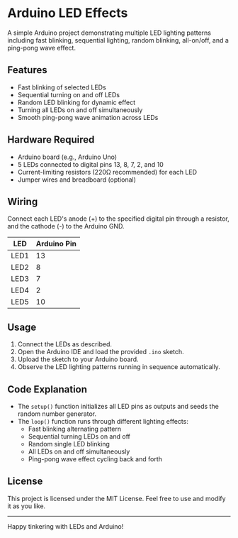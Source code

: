 # Arduino LED Effects

A simple Arduino project demonstrating multiple LED lighting patterns including fast blinking, sequential lighting, random blinking, all-on/off, and a ping-pong wave effect.

## Features

- Fast blinking of selected LEDs
- Sequential turning on and off LEDs
- Random LED blinking for dynamic effect
- Turning all LEDs on and off simultaneously
- Smooth ping-pong wave animation across LEDs

## Hardware Required

- Arduino board (e.g., Arduino Uno)
- 5 LEDs connected to digital pins 13, 8, 7, 2, and 10
- Current-limiting resistors (220Ω recommended) for each LED
- Jumper wires and breadboard (optional)

## Wiring

Connect each LED's anode (+) to the specified digital pin through a resistor, and the cathode (-) to the Arduino GND.

| LED | Arduino Pin |
|-----|-------------|
| LED1| 13          |
| LED2| 8           |
| LED3| 7           |
| LED4| 2           |
| LED5| 10          |

## Usage

1. Connect the LEDs as described.
2. Open the Arduino IDE and load the provided `.ino` sketch.
3. Upload the sketch to your Arduino board.
4. Observe the LED lighting patterns running in sequence automatically.

## Code Explanation

- The `setup()` function initializes all LED pins as outputs and seeds the random number generator.
- The `loop()` function runs through different lighting effects:
  - Fast blinking alternating pattern
  - Sequential turning LEDs on and off
  - Random single LED blinking
  - All LEDs on and off simultaneously
  - Ping-pong wave effect cycling back and forth

## License

This project is licensed under the MIT License. Feel free to use and modify it as you like.

---

Happy tinkering with LEDs and Arduino!
